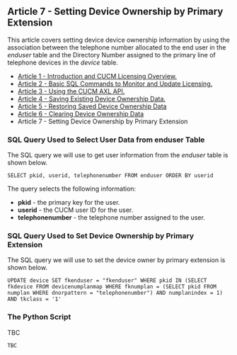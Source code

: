 ## Article 7 - Setting Device Ownership by Primary Extension

This article covers setting device device ownership information by using the association between the telephone number allocated to the end user in the *enduser* table and the Directory Number assigned to the primary line of telephone devices in the *device* table.

- [Article 1 - Introduction and CUCM Licensing Overview.](https://jamesha100.github.io/cucm-license-management/page1)
- [Article 2 - Basic SQL Commands to Monitor and Update Licensing.](https://jamesha100.github.io/cucm-license-management/page2)
- [Article 3 - Using the CUCM AXL API.](https://jamesha100.github.io/cucm-license-management/page3)
- [Article 4 - Saving Existing Device Ownership Data.](https://jamesha100.github.io/cucm-license-management/page4)
- [Article 5 - Restoring Saved Device Ownership Data](https://jamesha100.github.io/cucm-license-management/page5)
- [Article 6 - Clearing Device Ownership Data](https://jamesha100.github.io/cucm-license-management/page6)
- Article 7 - Setting Device Ownership by Primary Extension

### SQL Query Used to Select User Data from enduser Table

The SQL query we will use to get user information from the *enduser* table is shown below.
```
SELECT pkid, userid, telephonenumber FROM enduser ORDER BY userid
```
The query selects the following information:
- **pkid** - the primary key for the user.
- **userid** - the CUCM user ID for the user.
- **telephonenumber** - the telephone number assigned to the user.

### SQL Query Used to Set Device Ownership by Primary Extension

The SQL query we will use to set the device owner by primary extension is shown below.
```
UPDATE device SET fkenduser = "fkenduser" WHERE pkid IN (SELECT fkdevice FROM devicenumplanmap WHERE fknumplan = (SELECT pkid FROM numplan WHERE dnorpattern = "telephonenumber") AND numplanindex = 1) AND tkclass = '1'
```


### The Python Script
TBC

```
TBC
```

